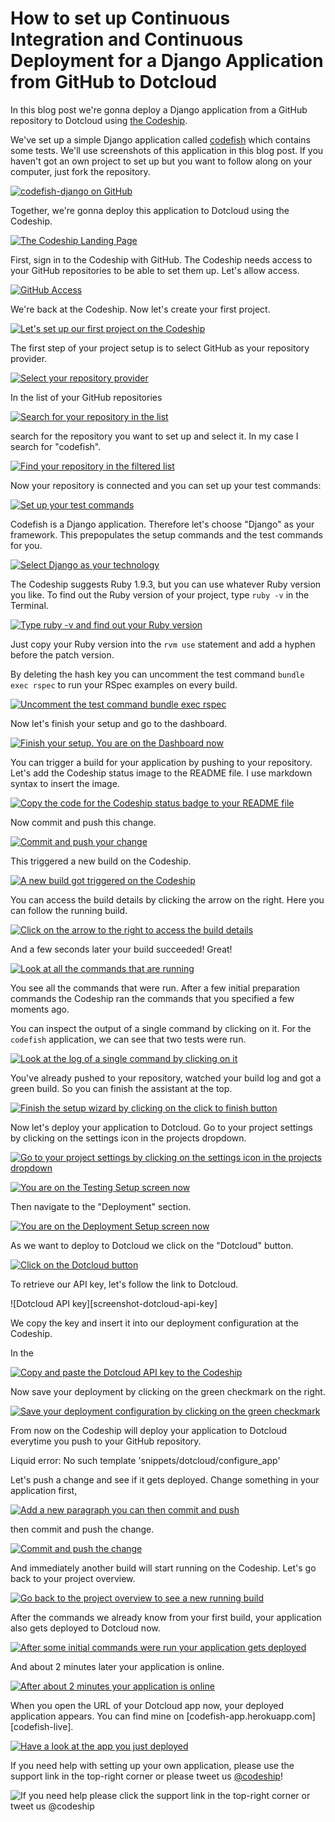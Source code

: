 











How to set up Continuous Integration and Continuous Deployment for a Django Application from GitHub to Dotcloud
======================

In this blog post we're gonna deploy a Django application from a GitHub repository to Dotcloud using [the Codeship][codeship].





We've set up a simple Django application called [codefish][codefish-repo] which contains some tests. We'll use screenshots of this application in this blog post. If you haven't got an own project to set up but you want to follow along on your computer, just fork the repository.

[![codefish-django on GitHub][screenshot-codefish-repo]][screenshot-codefish-repo]





Together, we're gonna deploy this application to Dotcloud using the Codeship.

[![The Codeship Landing Page][screenshot-codefish-landingpage]][screenshot-codefish-landingpage]

First, sign in to the Codeship with GitHub. The Codeship needs access to your GitHub repositories to be able to set them up. Let's allow access.

[![GitHub Access][screenshot-oauth]][screenshot-oauth]

We're back at the Codeship. Now let's create your first project.

[![Let's set up our first project on the Codeship][screenshot-codeship-welcome]][screenshot-codeship-welcome]





The first step of your project setup is to select GitHub as your repository provider.

[![Select your repository provider][screenshot-repo-provider-selection]][screenshot-repo-provider-selection]

In the list of your GitHub repositories

[![Search for your repository in the list][screenshot-repo-selection]][screenshot-repo-selection]

search for the repository you want to set up and select it. In my case I search for "codefish".

[![Find your repository in the filtered list][screenshot-repo-selection-filtered]][screenshot-repo-selection-filtered]

Now your repository is connected and you can set up your test commands:

[![Set up your test commands][screenshot-codeship-technology]][screenshot-codeship-technology]

Codefish is a Django application. Therefore let's choose "Django" as your framework. This prepopulates the setup commands and the test commands for you.

[![Select Django as your technology][screenshot-codeship-technology-selected]][screenshot-codeship-technology-selected]





The Codeship suggests Ruby 1.9.3, but you can use whatever Ruby version you like. To find out the Ruby version of your project, type `ruby -v` in the Terminal.

[![Type ruby -v and find out your Ruby version][screenshot-technology-version]][screenshot-technology-version]

Just copy your Ruby version into the `rvm use` statement and add a hyphen before the patch version.

By deleting the hash key you can uncomment the test command `bundle exec rspec` to run your RSpec examples on every build.

[![Uncomment the test command `bundle exec rspec`][screenshot-test-commands]][screenshot-test-commands]





Now let's finish your setup and go to the dashboard.

[![Finish your setup. You are on the Dashboard now][screenshot-codeship-dasboard]][screenshot-codeship-dasboard]





You can trigger a build for your application by pushing to your repository. Let's add the Codeship status image to the README file. I use markdown syntax to insert the image.

[![Copy the code for the Codeship status badge to your README file][screenshot-codeship-image]][screenshot-codeship-image]

Now commit and push this change.

[![Commit and push your change][screenshot-codeship-push]][screenshot-codeship-push]

This triggered a new build on the Codeship.

[![A new build got triggered on the Codeship][screenshot-first-build-running]][screenshot-first-build-running]

You can access the build details by clicking the arrow on the right. Here you can follow the running build.

[![Click on the arrow to the right to access the build details][screenshot-first-build-running-details]][screenshot-first-build-running-details]

And a few seconds later your build succeeded! Great!

[![Look at all the commands that are running][screenshot-first-build-finished]][screenshot-first-build-finished]

You see all the commands that were run. After a few initial preparation commands the Codeship ran the commands that you specified a few moments ago.





You can inspect the output of a single command by clicking on it. For the `codefish` application, we can see that two tests were run.

[![Look at the log of a single command by clicking on it][screenshot-build-log]][screenshot-build-log]





You've already pushed to your repository, watched your build log and got a green build. So you can finish the assistant at the top.

[![Finish the setup wizard by clicking on the click to finish button][screenshot-build-without-road-to-success]][screenshot-build-without-road-to-success]





Now let's deploy your application to Dotcloud. Go to your project settings by clicking on the settings icon in the projects dropdown.

[![Go to your project settings by clicking on the settings icon in the projects dropdown][screenshot-go-to-project-settings]][screenshot-go-to-project-settings]

[![You are on the Testing Setup screen now][screenshot-project-settings]][screenshot-project-settings]

Then navigate to the "Deployment" section.

[![You are on the Deployment Setup screen now][screenshot-deployment-settings]][screenshot-deployment-settings]

As we want to deploy to Dotcloud we click on the "Dotcloud" button.

[![Click on the Dotcloud button][screenshot-new-deployment]][screenshot-new-deployment]



To retrieve our API key, let's follow the link to Dotcloud.

![Dotcloud API key][screenshot-dotcloud-api-key]

We copy the key and insert it into our deployment configuration at the Codeship.

In the 



[![Copy and paste the Dotcloud API key to the Codeship][screenshot-complete-deployment]][screenshot-complete-deployment]

Now save your deployment by clicking on the green checkmark on the right.

[![Save your deployment configuration by clicking on the green checkmark][screenshot-saved-deployment]][screenshot-saved-deployment]

From now on the Codeship will deploy your application to Dotcloud everytime you push to your GitHub repository.



Liquid error: No such template 'snippets/dotcloud/configure_app'


Let's push a change and see if it gets deployed. Change something in your application first,

[![Add a new paragraph you can then commit and push][screenshot-added-paragraph]][screenshot-added-paragraph]

then commit and push the change.

[![Commit and push the change][screenshot-commit-and-push-paragraph]][screenshot-commit-and-push-paragraph]





And immediately another build will start running on the Codeship. Let's go back to your project overview.

[![Go back to the project overview to see a new running build][screenshot-deploy-build-started]][screenshot-deploy-build-started]

After the commands we already know from your first build, your application also gets deployed to Dotcloud now.

[![After some initial commands were run your application gets deployed][screenshot-build-deployment]][screenshot-build-deployment]

And about 2 minutes later your application is online.

[![After about 2 minutes your application is online][screenshot-build-deployment-complete]][screenshot-build-deployment-complete]

When you open the URL of your Dotcloud app now, your deployed application appears. You can find mine on [codefish-app.herokuapp.com][codefish-live].

[![Have a look at the app you just deployed][screenshot-deployed-application]][screenshot-deployed-application]

If you need help with setting up your own application, please use the support link in the top-right corner or please tweet us [@codeship][codeship-twitter]!

![If you need help please click the support link in the top-right corner or tweet us @codeship][screenshot-build-deployment-complete]



 [codeship]: https://www.codeship.io/
 [codeship-twitter]: http://www.twitter.com/codeship
 
 [codefish-repo]: https://github.com/codeship-tutorials/codefish-django
 
 
 [screenshot-codefish-repo]: ../screenshots/github/django/repository.png
 [screenshot-codefish-landingpage]: ../screenshots/codeship-landingpage.png
 [screenshot-oauth]: ../screenshots/github/oauth.png
 [screenshot-codeship-welcome]: ../screenshots/codeship-welcome.png
 [screenshot-repo-provider-selection]: ../screenshots/github/repo-provider-selection.png
 [screenshot-repo-selection]: ../screenshots/repo-selection.png
 [screenshot-repo-selection-filtered]: ../screenshots/django/repo-selection-filtered.png
 [screenshot-codeship-technology]: ../screenshots/codeship-technology.png
 [screenshot-codeship-technology-selected]: ../screenshots/django/codeship-technology.png
 [screenshot-technology-version]: ../screenshots/django/technology-version.png
 [screenshot-test-commands]: ../screenshots/django/test-commands.png
 [screenshot-codeship-dasboard]: ../screenshots/github/django/codeship-dashboard.png
 [screenshot-codeship-image]: ../screenshots/django/codeship-image.png
 [screenshot-codeship-push]: ../screenshots/github/django/push.png
 [screenshot-first-build-running]: ../screenshots/django/first-build-running.png
 [screenshot-first-build-running-details]: ../screenshots/github/django/first-build-running-details.png
 [screenshot-first-build-finished]: ../screenshots/github/django/first-build-finished.png
 [screenshot-build-log]: ../screenshots/github/django/build-log.png
 [screenshot-build-without-road-to-success]: ../screenshots/github/django/build-without-road-to-success.png
 [screenshot-go-to-project-settings]: ../screenshots/github/django/go-to-project-settings.png
 [screenshot-project-settings]: ../screenshots/django/project-settings.png
 [screenshot-deployment-settings]: ../screenshots/django/deployment-settings.png
 [screenshot-new-deployment]: ../screenshots/django/dotcloud/new-deployment.png
 [screenshot-heroku-apps]: ../screenshots/dotcloud/heroku-apps.png
 [screenshot-create-heroku-app]: ../screenshots/dotcloud/create-heroku-app.png
 [screenshot-heroku-app-created]: ../screenshots/dotcloud/heroku-app-created.png
 [screenshot-heroku-deployment-name]: ../screenshots/django/dotcloud/heroku-deployment-name.png
 [screenshot-show-api-key]: ../screenshots/dotcloud/show-api-key.png
 [screenshot-complete-deployment]: ../screenshots/django/dotcloud/complete-deployment.png
 [screenshot-saved-deployment]: ../screenshots/django/dotcloud/saved-deployment.png
 [screenshot-added-paragraph]: ../screenshots/django/added-paragraph.png
 [screenshot-commit-and-push-paragraph]: ../screenshots/github/django/commit-and-push-paragraph.png
 [screenshot-deploy-build-started]: ../screenshots/django/dotcloud/deploy-build-started.png
 [screenshot-build-deployment]: ../screenshots/django/dotcloud/build-deployment.png
 [screenshot-build-deployment-complete]: ../screenshots/django/dotcloud/build-deployment-complete.png
 [screenshot-deployed-application]: ../screenshots/django/dotcloud/deployed-application.png
 [screenshot-select-post-hook]: ../screenshots/github/django/select-post-hook.png
 [screenshot-paste-hook-url]: ../screenshots/github/django/paste-hook-url.png
 [screenshot-hook-added]: ../screenshots/github/django/hook-added.png
 [screenshot-deployment-username]: ../screenshots/django/dotcloud/username.png
 [screenshot-create-deployment-token]: ../screenshots/django/dotcloud/create-token.png
 [screenshot-add-deployment-config]: ../screenshots/dotcloud/add-config.png
 [screenshot-commit-and-push-deployment-config]: ../screenshots/github/django/commit-and-push-deployment-config.png


